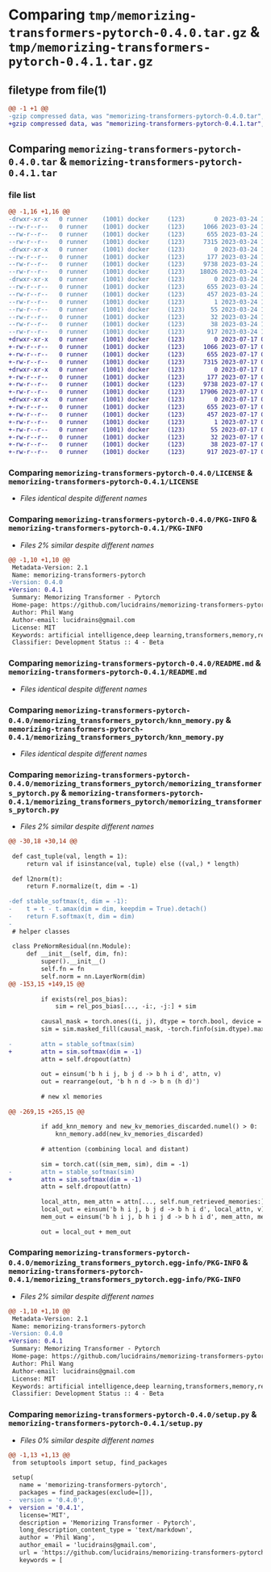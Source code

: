 # Comparing `tmp/memorizing-transformers-pytorch-0.4.0.tar.gz` & `tmp/memorizing-transformers-pytorch-0.4.1.tar.gz`

## filetype from file(1)

```diff
@@ -1 +1 @@
-gzip compressed data, was "memorizing-transformers-pytorch-0.4.0.tar", last modified: Fri Mar 24 18:28:26 2023, max compression
+gzip compressed data, was "memorizing-transformers-pytorch-0.4.1.tar", last modified: Mon Jul 17 00:09:43 2023, max compression
```

## Comparing `memorizing-transformers-pytorch-0.4.0.tar` & `memorizing-transformers-pytorch-0.4.1.tar`

### file list

```diff
@@ -1,16 +1,16 @@
-drwxr-xr-x   0 runner    (1001) docker     (123)        0 2023-03-24 18:28:26.021009 memorizing-transformers-pytorch-0.4.0/
--rw-r--r--   0 runner    (1001) docker     (123)     1066 2023-03-24 18:28:05.000000 memorizing-transformers-pytorch-0.4.0/LICENSE
--rw-r--r--   0 runner    (1001) docker     (123)      655 2023-03-24 18:28:26.021009 memorizing-transformers-pytorch-0.4.0/PKG-INFO
--rw-r--r--   0 runner    (1001) docker     (123)     7315 2023-03-24 18:28:05.000000 memorizing-transformers-pytorch-0.4.0/README.md
-drwxr-xr-x   0 runner    (1001) docker     (123)        0 2023-03-24 18:28:26.017009 memorizing-transformers-pytorch-0.4.0/memorizing_transformers_pytorch/
--rw-r--r--   0 runner    (1001) docker     (123)      177 2023-03-24 18:28:05.000000 memorizing-transformers-pytorch-0.4.0/memorizing_transformers_pytorch/__init__.py
--rw-r--r--   0 runner    (1001) docker     (123)     9738 2023-03-24 18:28:05.000000 memorizing-transformers-pytorch-0.4.0/memorizing_transformers_pytorch/knn_memory.py
--rw-r--r--   0 runner    (1001) docker     (123)    18026 2023-03-24 18:28:05.000000 memorizing-transformers-pytorch-0.4.0/memorizing_transformers_pytorch/memorizing_transformers_pytorch.py
-drwxr-xr-x   0 runner    (1001) docker     (123)        0 2023-03-24 18:28:26.021009 memorizing-transformers-pytorch-0.4.0/memorizing_transformers_pytorch.egg-info/
--rw-r--r--   0 runner    (1001) docker     (123)      655 2023-03-24 18:28:26.000000 memorizing-transformers-pytorch-0.4.0/memorizing_transformers_pytorch.egg-info/PKG-INFO
--rw-r--r--   0 runner    (1001) docker     (123)      457 2023-03-24 18:28:26.000000 memorizing-transformers-pytorch-0.4.0/memorizing_transformers_pytorch.egg-info/SOURCES.txt
--rw-r--r--   0 runner    (1001) docker     (123)        1 2023-03-24 18:28:26.000000 memorizing-transformers-pytorch-0.4.0/memorizing_transformers_pytorch.egg-info/dependency_links.txt
--rw-r--r--   0 runner    (1001) docker     (123)       55 2023-03-24 18:28:26.000000 memorizing-transformers-pytorch-0.4.0/memorizing_transformers_pytorch.egg-info/requires.txt
--rw-r--r--   0 runner    (1001) docker     (123)       32 2023-03-24 18:28:26.000000 memorizing-transformers-pytorch-0.4.0/memorizing_transformers_pytorch.egg-info/top_level.txt
--rw-r--r--   0 runner    (1001) docker     (123)       38 2023-03-24 18:28:26.021009 memorizing-transformers-pytorch-0.4.0/setup.cfg
--rw-r--r--   0 runner    (1001) docker     (123)      917 2023-03-24 18:28:05.000000 memorizing-transformers-pytorch-0.4.0/setup.py
+drwxr-xr-x   0 runner    (1001) docker     (123)        0 2023-07-17 00:09:43.363104 memorizing-transformers-pytorch-0.4.1/
+-rw-r--r--   0 runner    (1001) docker     (123)     1066 2023-07-17 00:09:31.000000 memorizing-transformers-pytorch-0.4.1/LICENSE
+-rw-r--r--   0 runner    (1001) docker     (123)      655 2023-07-17 00:09:43.363104 memorizing-transformers-pytorch-0.4.1/PKG-INFO
+-rw-r--r--   0 runner    (1001) docker     (123)     7315 2023-07-17 00:09:31.000000 memorizing-transformers-pytorch-0.4.1/README.md
+drwxr-xr-x   0 runner    (1001) docker     (123)        0 2023-07-17 00:09:43.363104 memorizing-transformers-pytorch-0.4.1/memorizing_transformers_pytorch/
+-rw-r--r--   0 runner    (1001) docker     (123)      177 2023-07-17 00:09:31.000000 memorizing-transformers-pytorch-0.4.1/memorizing_transformers_pytorch/__init__.py
+-rw-r--r--   0 runner    (1001) docker     (123)     9738 2023-07-17 00:09:31.000000 memorizing-transformers-pytorch-0.4.1/memorizing_transformers_pytorch/knn_memory.py
+-rw-r--r--   0 runner    (1001) docker     (123)    17906 2023-07-17 00:09:31.000000 memorizing-transformers-pytorch-0.4.1/memorizing_transformers_pytorch/memorizing_transformers_pytorch.py
+drwxr-xr-x   0 runner    (1001) docker     (123)        0 2023-07-17 00:09:43.363104 memorizing-transformers-pytorch-0.4.1/memorizing_transformers_pytorch.egg-info/
+-rw-r--r--   0 runner    (1001) docker     (123)      655 2023-07-17 00:09:43.000000 memorizing-transformers-pytorch-0.4.1/memorizing_transformers_pytorch.egg-info/PKG-INFO
+-rw-r--r--   0 runner    (1001) docker     (123)      457 2023-07-17 00:09:43.000000 memorizing-transformers-pytorch-0.4.1/memorizing_transformers_pytorch.egg-info/SOURCES.txt
+-rw-r--r--   0 runner    (1001) docker     (123)        1 2023-07-17 00:09:43.000000 memorizing-transformers-pytorch-0.4.1/memorizing_transformers_pytorch.egg-info/dependency_links.txt
+-rw-r--r--   0 runner    (1001) docker     (123)       55 2023-07-17 00:09:43.000000 memorizing-transformers-pytorch-0.4.1/memorizing_transformers_pytorch.egg-info/requires.txt
+-rw-r--r--   0 runner    (1001) docker     (123)       32 2023-07-17 00:09:43.000000 memorizing-transformers-pytorch-0.4.1/memorizing_transformers_pytorch.egg-info/top_level.txt
+-rw-r--r--   0 runner    (1001) docker     (123)       38 2023-07-17 00:09:43.363104 memorizing-transformers-pytorch-0.4.1/setup.cfg
+-rw-r--r--   0 runner    (1001) docker     (123)      917 2023-07-17 00:09:31.000000 memorizing-transformers-pytorch-0.4.1/setup.py
```

### Comparing `memorizing-transformers-pytorch-0.4.0/LICENSE` & `memorizing-transformers-pytorch-0.4.1/LICENSE`

 * *Files identical despite different names*

### Comparing `memorizing-transformers-pytorch-0.4.0/PKG-INFO` & `memorizing-transformers-pytorch-0.4.1/PKG-INFO`

 * *Files 2% similar despite different names*

```diff
@@ -1,10 +1,10 @@
 Metadata-Version: 2.1
 Name: memorizing-transformers-pytorch
-Version: 0.4.0
+Version: 0.4.1
 Summary: Memorizing Transformer - Pytorch
 Home-page: https://github.com/lucidrains/memorizing-transformers-pytorch
 Author: Phil Wang
 Author-email: lucidrains@gmail.com
 License: MIT
 Keywords: artificial intelligence,deep learning,transformers,memory,retrieval
 Classifier: Development Status :: 4 - Beta
```

### Comparing `memorizing-transformers-pytorch-0.4.0/README.md` & `memorizing-transformers-pytorch-0.4.1/README.md`

 * *Files identical despite different names*

### Comparing `memorizing-transformers-pytorch-0.4.0/memorizing_transformers_pytorch/knn_memory.py` & `memorizing-transformers-pytorch-0.4.1/memorizing_transformers_pytorch/knn_memory.py`

 * *Files identical despite different names*

### Comparing `memorizing-transformers-pytorch-0.4.0/memorizing_transformers_pytorch/memorizing_transformers_pytorch.py` & `memorizing-transformers-pytorch-0.4.1/memorizing_transformers_pytorch/memorizing_transformers_pytorch.py`

 * *Files 2% similar despite different names*

```diff
@@ -30,18 +30,14 @@
 
 def cast_tuple(val, length = 1):
     return val if isinstance(val, tuple) else ((val,) * length)
 
 def l2norm(t):
     return F.normalize(t, dim = -1)
 
-def stable_softmax(t, dim = -1):
-    t = t - t.amax(dim = dim, keepdim = True).detach()
-    return F.softmax(t, dim = dim)
-
 # helper classes
 
 class PreNormResidual(nn.Module):
     def __init__(self, dim, fn):
         super().__init__()
         self.fn = fn
         self.norm = nn.LayerNorm(dim)
@@ -153,15 +149,15 @@
 
         if exists(rel_pos_bias):
             sim = rel_pos_bias[..., -i:, -j:] + sim
 
         causal_mask = torch.ones((i, j), dtype = torch.bool, device = device).triu(j - i + 1)
         sim = sim.masked_fill(causal_mask, -torch.finfo(sim.dtype).max)
 
-        attn = stable_softmax(sim)
+        attn = sim.softmax(dim = -1)
         attn = self.dropout(attn)
 
         out = einsum('b h i j, b j d -> b h i d', attn, v)
         out = rearrange(out, 'b h n d -> b n (h d)')
 
         # new xl memories
 
@@ -269,15 +265,15 @@
 
         if add_knn_memory and new_kv_memories_discarded.numel() > 0:
             knn_memory.add(new_kv_memories_discarded)
 
         # attention (combining local and distant)
 
         sim = torch.cat((sim_mem, sim), dim = -1)
-        attn = stable_softmax(sim)
+        attn = sim.softmax(dim = -1)
         attn = self.dropout(attn)
 
         local_attn, mem_attn = attn[..., self.num_retrieved_memories:], attn[..., :self.num_retrieved_memories]
         local_out = einsum('b h i j, b j d -> b h i d', local_attn, v)
         mem_out = einsum('b h i j, b h i j d -> b h i d', mem_attn, mem_v)
 
         out = local_out + mem_out
```

### Comparing `memorizing-transformers-pytorch-0.4.0/memorizing_transformers_pytorch.egg-info/PKG-INFO` & `memorizing-transformers-pytorch-0.4.1/memorizing_transformers_pytorch.egg-info/PKG-INFO`

 * *Files 2% similar despite different names*

```diff
@@ -1,10 +1,10 @@
 Metadata-Version: 2.1
 Name: memorizing-transformers-pytorch
-Version: 0.4.0
+Version: 0.4.1
 Summary: Memorizing Transformer - Pytorch
 Home-page: https://github.com/lucidrains/memorizing-transformers-pytorch
 Author: Phil Wang
 Author-email: lucidrains@gmail.com
 License: MIT
 Keywords: artificial intelligence,deep learning,transformers,memory,retrieval
 Classifier: Development Status :: 4 - Beta
```

### Comparing `memorizing-transformers-pytorch-0.4.0/setup.py` & `memorizing-transformers-pytorch-0.4.1/setup.py`

 * *Files 0% similar despite different names*

```diff
@@ -1,13 +1,13 @@
 from setuptools import setup, find_packages
 
 setup(
   name = 'memorizing-transformers-pytorch',
   packages = find_packages(exclude=[]),
-  version = '0.4.0',
+  version = '0.4.1',
   license='MIT',
   description = 'Memorizing Transformer - Pytorch',
   long_description_content_type = 'text/markdown',
   author = 'Phil Wang',
   author_email = 'lucidrains@gmail.com',
   url = 'https://github.com/lucidrains/memorizing-transformers-pytorch',
   keywords = [
```

